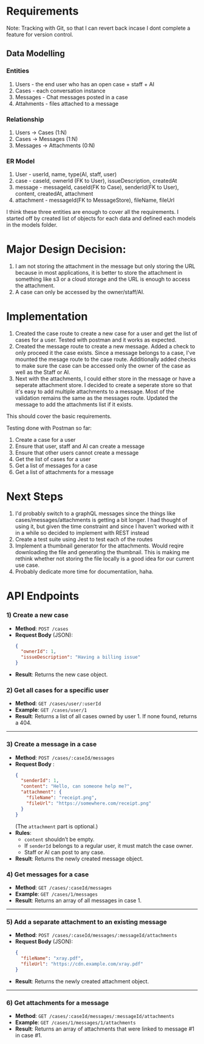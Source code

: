 # Requirements

Note: Tracking with Git, so that I can revert back incase I dont complete a feature for version control.

## Data Modelling
### Entities
1. Users - the end user who has an open case + staff + AI
2. Cases - each conversation instance
3. Messages - Chat messages posted in a case
4. Attahments - files attached to a message

### Relationship
1. Users -> Cases (1:N)
2. Cases -> Messages (1:N)
3. Messages -> Attachments (0:N)

### ER Model
1. User - userId, name, type(AI, staff, user)
2. case - caseId, ownerId (FK to User), issueDescription, createdAt
3. message - messageId, caseId(FK to Case), senderId(FK to User), content, createdAt, attachment
4. attachment - messageId(FK to MessageStore), fileName, fileUrl

I think these three entities are enough to cover all the requirements. I started off by created list of objects for each data and defined each models in the models folder. 

# Major Design Decision:

1. I am not storing the attachment in the message but only storing the URL because in most applications, it is better to store the attachment in something like s3 or a cloud storage and the URL is enough to access the attachment.
2. A case can only be accessed by the owner/staff/AI.

# Implementation
1. Created the case route to create a new case for a user and get the list of cases for a user. Tested with postman and it works as expected. 
2. Created the message route to create a new message. Added a check to only proceed it the case exists. Since a message belongs to a case, I've mounted the mesage route to the case route. Additionally added checks to make sure the case can be accessed only the owner of the case as well as the Staff or AI.
3. Next with the attachments, I could either store in the message or have a seperate attachment store. I decided to create a seperate store so that it's easy to add multiple attachments to a message. Most of the validation remains the same as the messages route. Updated the message to add the attachments list if it exists. 

This should cover the basic requirements.

Testing done with Postman so far:
1. Create a case for a user
2. Ensure that user, staff and AI can create a message
3. Ensure that other users cannot create a message
4. Get the list of cases for a user
5. Get a list of messages for a case
6. Get a list of attachments for a message


# Next Steps
1. I'd probably switch to a graphQL messages since the things like cases/messages/attachments is getting a bit longer. I had thought of using it, but given the time constraint and since I haven't worked with it in a while so decided to implement with REST instead
2. Create a test suite using Jest to test each of the routes
3. Implement a thumbnail generator for the attachments. Would reqire downloading the file and generating the thumbnail. This is making me rethink whether not storing the file locally is a good idea for our current use case.
4. Probably dedicate more time for documentatiion, haha.

# API Endpoints

### 1) **Create a new case**  
- **Method**: `POST /cases`  
- **Request Body** (JSON):
  ```json
  {
    "ownerId": 1,
    "issueDescription": "Having a billing issue"
  }
  ```
- **Result**: Returns the new case object.  

### 2) **Get all cases for a specific user**  
- **Method**: `GET /cases/user/:userId`  
- **Example**: `GET /cases/user/1`  
- **Result**: Returns a list of all cases owned by user 1. If none found, returns a 404.  

---

### 3) **Create a message in a case**  
- **Method**: `POST /cases/:caseId/messages`  
- **Request Body** :
  ```json
  {
    "senderId": 1,
    "content": "Hello, can someone help me?",
    "attachment": {
      "fileName": "receipt.png",
      "fileUrl": "https://somewhere.com/receipt.png"
    }
  }
  ```
  (The `attachment` part is optional.)  
- **Rules**:  
  - `content` shouldn’t be empty.  
  - If `senderId` belongs to a regular user, it must match the case owner.  
  - Staff or AI can post to any case.  
- **Result**: Returns the newly created message object.

### 4) **Get messages for a case**  
- **Method**: `GET /cases/:caseId/messages`  
- **Example**: `GET /cases/1/messages`  
- **Result**: Returns an array of all messages in case 1.  

---

### 5) **Add a separate attachment to an existing message**  
- **Method**: `POST /cases/:caseId/messages/:messageId/attachments`  
- **Request Body** (JSON):
  ```json
  {
    "fileName": "xray.pdf",
    "fileUrl": "https://cdn.example.com/xray.pdf"
  }
  ```
- **Result**: Returns the newly created attachment object.  

---

### 6) **Get attachments for a message**  
- **Method**: `GET /cases/:caseId/messages/:messageId/attachments`  
- **Example**: `GET /cases/1/messages/1/attachments`  
- **Result**: Returns an array of attachments that were linked to message #1 in case #1.
